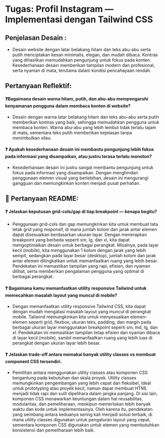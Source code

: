 # Tugas: Profil Instagram — Implementasi dengan Tailwind CSS

## Penjelasan Desain :
- Desain website dengan latar belakang hitam dan teks abu-abu serta putih menciptakan kesan minimalis, elegan, dan mudah dibaca. Kontras yang dihasilkan memudahkan pengunjung untuk fokus pada konten. Kesederhanaan desain memberikan tampilan modern dan profesional, serta nyaman di mata, terutama dalam kondisi pencahayaan rendah.

## Pertanyaan Reflektif:

#### ❓Bagaimana desain warna hitam, putih, dan abu-abu mempengaruhi kenyamanan pengguna dalam membaca konten di website?

- Desain dengan warna latar belakang hitam dan teks abu-abu serta putih memberikan kontras yang baik, sehingga memudahkan pengguna untuk membaca konten. Warna abu-abu yang lebih lembut tidak terlalu tajam di mata, sementara teks putih memberikan kejelasan tanpa menimbulkan silau.

#### ❓ Apakah kesederhanaan desain ini membantu pengunjung lebih fokus pada informasi yang disampaikan, atau justru terasa terlalu monoton?
- Kesederhanaan desain ini justru sangat membantu pengunjung untuk fokus pada informasi yang disampaikan. Dengan menghindari penggunaan elemen visual yang berlebihan, desain ini mengurangi gangguan dan memungkinkan konten menjadi pusat perhatian.

##

## 💬 Pertanyaan README:

#### ❓ Jelaskan keputusan grid-cols/gap di tiap breakpoint — kenapa begitu?

- Penggunaan grid-cols dan gap memungkinkan kita untuk membuat tata letak grid yang responsif, di mana jumlah kolom dan jarak antar elemen dapat disesuaikan berdasarkan ukuran layar. Dengan menerapkan breakpoint yang berbeda seperti sm, lg, dan xl, kita dapat mengoptimalkan desain untuk berbagai perangkat. Misalnya, pada layar kecil (mobile), kita menggunakan 1 kolom dengan jarak yang lebih sempit, sedangkan pada layar besar (desktop), jumlah kolom dan jarak antar elemen ditingkatkan untuk memanfaatkan ruang yang lebih besar. Pendekatan ini memastikan tampilan yang rapi, efisien, dan nyaman dilihat, serta memberikan pengalaman pengguna yang optimal di berbagai perangkat.


#### ❓ Bagaimana kamu memanfaatkan utility responsive Tailwind untuk memecahkan masalah layout yang muncul di mobile?

- Dengan memanfaatkan utility responsive Tailwind CSS, kita dapat dengan mudah mengatasi masalah layout yang muncul di perangkat mobile. Tailwind memungkinkan kita untuk menyesuaikan elemen-elemen seperti grid, flexbox, ukuran teks, padding, dan margin pada berbagai ukuran layar menggunakan breakpoint seperti sm, md, lg, dan xl. Pendekatan ini memastikan tampilan tetap efisien dan nyaman dibaca di layar kecil (mobile), sambil memanfaatkan ruang yang lebih luas di perangkat dengan ukuran layar lebih besar.


#### ❓ Jelaskan trade-off antara memakai banyak utility classes vs membuat component CSS tersendiri.

- Pemilihan antara menggunakan utility classes atau komponen CSS bergantung pada kebutuhan dan skala proyek. Utility classes memungkinkan pengembangan yang lebih cepat dan fleksibel, ideal untuk prototyping atau proyek kecil, namun dapat membuat HTML menjadi tidak rapi dan sulit dipelihara dalam jangka panjang. Di sisi lain, komponen CSS menawarkan keuntungan dalam hal reusabilitas, modularitas, dan pemeliharaan, meskipun memerlukan lebih banyak waktu dan kode untuk implementasinya. Oleh karena itu, pendekatan yang seimbang antara keduanya sering kali menjadi solusi terbaik, di mana utility classes digunakan untuk pengaturan layout yang cepat, sementara komponen CSS digunakan untuk elemen yang membutuhkan konsistensi dan pemeliharaan lebih baik.

